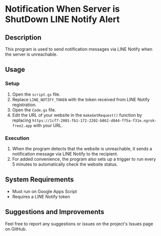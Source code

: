 # Notification When Server is ShutDown LINE Notify Alert

## Description
This program is used to send notification messages via LINE Notify when the server is unreachable.

## Usage

### Setup
1. Open the `script.gs` file.
2. Replace `LINE_NOTIFY_TOKEN` with the token received from LINE Notify registration.
3. Open the `Code.gs` file.
4. Edit the URL of your website in the `makeGetRequest()` function by replacing `https://1cf7-2001-fb1-172-2202-b862-d844-ff5a-f31e.ngrok-free2.app` with your URL.

### Execution
1. When the program detects that the website is unreachable, it sends a notification message via LINE Notify to the recipient.
2. For added convenience, the program also sets up a trigger to run every 5 minutes to automatically check the website status.

## System Requirements
- Must run on Google Apps Script
- Requires a LINE Notify token

## Suggestions and Improvements
Feel free to report any suggestions or issues on the project's Issues page on GitHub.
